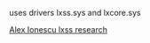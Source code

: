 uses drivers lxss.sys and lxcore.sys

[Alex Ionescu lxss research](https://github.com/ionescu007/lxss)